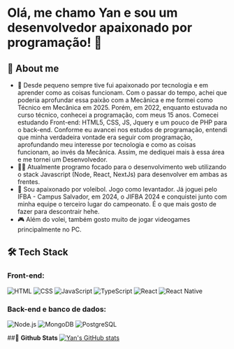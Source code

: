 # Olá, me chamo Yan e sou um desenvolvedor apaixonado por programação! 👋

## 👑 **About me**

- 📜 Desde pequeno sempre tive fui apaixonado por tecnologia e em aprender como as coisas funcionam. Com o passar do tempo, achei que poderia aprofundar essa paixão com a Mecânica e me formei como Técnico em Mecânica em 2025. Porém, em 2022, enquanto estuvada no curso técnico, conhecei a programação, com meus 15 anos. Comecei estudando Front-end: HTML5, CSS, JS, Jquery e um pouco de PHP para o back-end. Conforme eu avancei nos estudos de programação, entendi que minha verdadeira vontade era seguir com programação, aprofundando meu interesse por tecnologia e como as coisas funcionam, ao invés da Mecânica. Assim, me dediquei mais à essa área e me tornei um Desenvolvedor.
- 🧑‍💻 Atualmente programo focado para o desenvolvimento web utilizando o stack Javascript (Node, React, NextJs) para desenvolver em ambas as frentes.
- 🏐 Sou apaixonado por voleibol. Jogo como levantador. Já joguei pelo IFBA - Campus Salvador, em 2024, o JIFBA 2024 e conquistei junto com minha equipe o terceiro lugar do campeonato. É o que mais gosto de fazer para descontrair hehe.
- 🎮 Além do volei, também gosto muito de jogar videogames principalmente no PC.

## 🛠  **Tech Stack**

### Front-end:
![HTML](https://img.shields.io/badge/HTML-%23E34F26.svg?style=flat-square&logo=html5&logoColor=white)
![CSS](https://img.shields.io/badge/CSS-%231572B6.svg?style=flat-square&logo=css3&logoColor=white)
![JavaScript](https://img.shields.io/badge/JavaScript-%23F7DF1E.svg?style=flat-square&logo=javascript&logoColor=black)
![TypeScript](https://img.shields.io/badge/TypeScript-%233178C6.svg?style=flat-square&logo=typescript&logoColor=white)
![React](https://img.shields.io/badge/React-%2361DAFB.svg?style=flat-square&logo=react&logoColor=black)
![React Native](https://img.shields.io/badge/React_Native-%2361DAFB.svg?style=flat-square&logo=react&logoColor=black)

### Back-end e banco de dados:
![Node.js](https://img.shields.io/badge/Node.js-%23339933.svg?style=flat-square&logo=nodedotjs&logoColor=white)
![MongoDB](https://img.shields.io/badge/MongoDB-%2347A248.svg?style=flat-square&logo=mongodb&logoColor=white)
![PostgreSQL](https://img.shields.io/badge/PostgreSQL-%234169E1.svg?style=flat-square&logo=postgresql&logoColor=white)



##🚀 **Github Stats**
[![Yan's GitHub stats](https://github-readme-stats.vercel.app/api?username=YFD3v)](https://github.com/YFD3v/github-readme-stats&show_icons=true&theme=cobalt)
<!--
**YFD3v/YFD3v** is a ✨ _special_ ✨ repository because its `README.md` (this file) appears on your GitHub profile.

Here are some ideas to get you started:

- 🔭 I’m currently working on ...
- 🌱 I’m currently learning ...
- 👯 I’m looking to collaborate on ...
- 🤔 I’m looking for help with ...
- 💬 Ask me about ...
- 📫 How to reach me: ...
- 😄 Pronouns: ...
- ⚡ Fun fact: ...
-->
